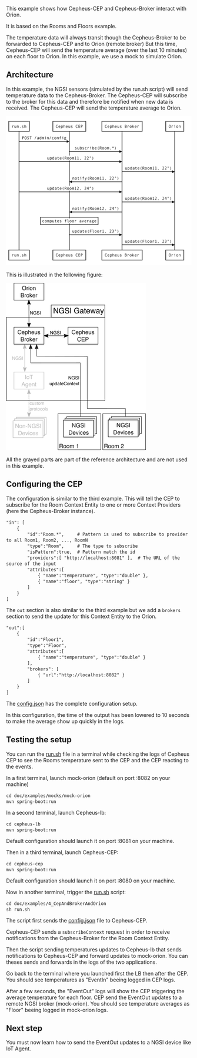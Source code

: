 This example shows how Cepheus-CEP and Cepheus-Broker interact with Orion.

It is based on the Rooms and Floors example.

The temperature data will always transit though the Cepheus-Broker to be forwarded to Cepheus-CEP and to Orion (remote broker)
But this time, Cepheus-CEP will send the temperature average (over the last 10 minutes) on each floor to Orion.
In this example, we use a mock to simulate Orion.


## Architecture
In this example, the NGSI sensors (simulated by the run.sh script) will send temperature data to the Cepheus-Broker.
The Cepheus-CEP will subscribe to the broker for this data and therefore be notified when new data is received.
The Cepheus-CEP will send the temperature average to Orion.

![example4](../../fig/example4-sequence.png)

This is illustrated in the following figure:

![example4](../../fig/example4.png)

All the grayed parts are part of the reference architecture and are not used in this example.

## Configuring the CEP

The configuration is similar to the third example.
This will tell the CEP to subscribe for the Room Context Entity to one or more Context Providers (here the Cepheus-Broker instance).

    "in": [
        {
            "id":"Room.*",     # Pattern is used to subscribe to provider to all Room1, Room2, ..., RoomN
            "type":"Room",     # The type to subscribe
            "isPattern":true,  # Pattern match the id
            "providers":[ "http://localhost:8081" ],  # The URL of the source of the input
            "attributes":[
                { "name":"temperature", "type":"double" },
                { "name":"floor", "type":"string" }
            ]
        }
    ]

The `out` section is also similar to the third example but we add a `brokers` section
to send the update for this Context Entity to the Orion.

    "out":[
        {
            "id":"Floor1",
            "type":"Floor",
            "attributes":[
                { "name":"temperature", "type":"double" }
            ],
            "brokers": [
                { "url":"http://localhost:8082" }
            ]
        }
    ]

The [config.json](config.json) has the complete configuration setup.

In this configuration, the time of the output has been lowered to 10 seconds
to make the average show up quickly in the logs.

## Testing the setup

You can run the [run.sh](run.sh) file in a terminal while checking the logs of Cepheus CEP
to see the Rooms temperature sent to the CEP and the CEP reacting to the events.

In a first terminal, launch mock-orion (default on port :8082 on your machine)

    cd doc/examples/mocks/mock-orion
    mvn spring-boot:run

In a second terminal, launch Cepheus-lb:

    cd cepheus-lb
    mvn spring-boot:run

Default configuration should launch it on port :8081 on your machine.

Then in a third terminal, launch Cepheus-CEP:

    cd cepheus-cep
    mvn spring-boot:run

Default configuration should launch it on port :8080 on your machine.

Now in another terminal, trigger the [run.sh](run.sh) script:

    cd doc/examples/4_CepAndBrokerAndOrion
    sh run.sh

The script first sends the [config.json](config.json) file to Cepheus-CEP.

Cepheus-CEP sends a `subscribeContext` request in order to receive notifications from the Cepheus-Broker for the Room Context Entity.

Then the script sending temperatures updates to Cepheus-lb that sends notifications to Cepheus-CEP and forward updates to mock-orion.
You can theses sends and forwards in the logs of the two applications.

Go back to the terminal where you launched first the LB then after the CEP. You should see temperatures as "EventIn" beeing logged in CEP logs.

After a few seconds, the "EventOut" logs will show the CEP triggering the average temperature for each floor.
CEP send the EventOut updates to a remote NGSI broker (mock-orion).
You should see temperature averages as "Floor" beeing logged in mock-orion logs.

## Next step

You must now learn how to send the EventOut updates to a NGSI device like IoT Agent.
